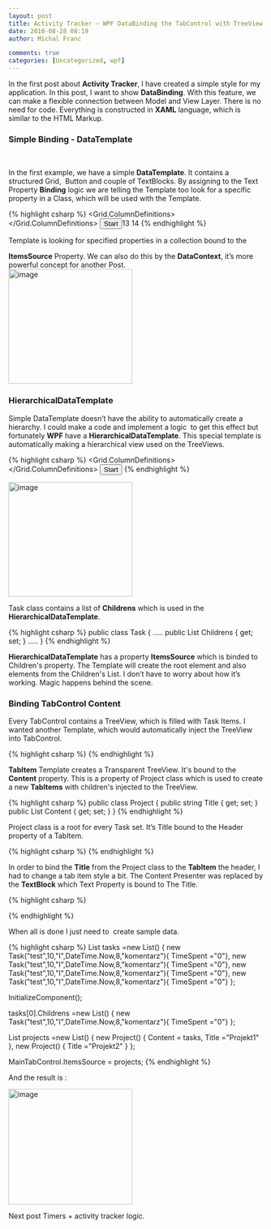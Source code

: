 ```yaml
---
layout: post
title: Activity Tracker – WPF DataBinding the TabControl with TreeView
date: 2010-08-28 08:19
author: Michal Franc

comments: true
categories: [Uncategorized, wpf]
---
```

In the first post about <strong>Activity Tracker</strong>, I have created a simple style for my application. In this post, I want to show <strong>DataBinding</strong>. With this feature, we can make a flexible connection between Model and View Layer. There is no need for code. Everything is constructed in <strong>XAML</strong> language, which is similar to the HTML Markup.
<h3>Simple Binding - DataTemplate</h3>
&nbsp;

In the first example, we have a simple <strong>DataTemplate</strong>. It contains a structured Grid,  Button and couple of TextBlocks. By assigning to the Text Property <strong>Binding</strong> logic we are telling the Template too look for a specific property in a Class, which will be used with the Template.
<div>

{% highlight csharp %}
<DataTemplate x:Key="TaskTemplate">
   <Grid Width="200">
      <Grid.ColumnDefinitions>
         <ColumnDefinition Width="5*"></ColumnDefinition>
         <ColumnDefinition Width="1*"></ColumnDefinition>
         <ColumnDefinition Width="1*"></ColumnDefinition>
         <ColumnDefinition Width="3*"></ColumnDefinition>
      </Grid.ColumnDefinitions>
      <TextBlock Grid.Column="0" Text="{Binding Path=Title}"/>
      <TextBlock Grid.Column="1" Text="{Binding Path=TimeSpent}"/>
      <TextBlock Grid.Column="2" Text="{Binding Path=TimeEstimate}"/>
      <Button Grid.Column="3">Start</Button>13 </Grid>14 </DataTemplate>
{% endhighlight %}

Template is looking for specified properties in a collection bound to the

</div>
<div></div>
<div id="scid:9D7513F9-C04C-4721-824A-2B34F0212519:90b9145c-9edc-4909-9f87-3f5b7d8a5069" class="wlWriterEditableSmartContent" style="display: inline; float: none; margin: 0; padding: 0;">
<div><strong>ItemsSource</strong> Property. We can also do this by the <strong>DataContext</strong>, it’s more powerful concept for another Post.</div>
</div>
<a href="http://lammichalfranc.files.wordpress.com/2010/08/image40.png"><img style="display: inline; border-width: 0;" title="image" src="http://lammichalfranc.files.wordpress.com/2010/08/image_thumb40.png" alt="image" width="244" height="226" border="0" /></a>
<h3>HierarchicalDataTemplate</h3>
Simple DataTemplate doesn’t have the ability to automatically create a hierarchy. I could make a code and implement a logic  to get this effect but fortunately <strong>WPF</strong> have a <strong>HierarchicalDataTemplate</strong>. This special template is automatically making a hierarchical view used on the TreeViews.
<div>
<div id="scid:9D7513F9-C04C-4721-824A-2B34F0212519:c11f5546-4e5c-469d-8b79-11f4057df4d0" class="wlWriterEditableSmartContent" style="display: inline; float: none; margin: 0; padding: 0;">
<div>

{% highlight csharp %}
<HierarchicalDataTemplate x:Key="TaskTemplate" ItemsSource="{Binding Childrens}" DataType="{x:Type data:Task}">
   <Grid Width="200">
     <Grid.ColumnDefinitions>
        <ColumnDefinition Width="5*"></ColumnDefinition>
        <ColumnDefinition Width="1*"></ColumnDefinition>
        <ColumnDefinition Width="1*"></ColumnDefinition>
        <ColumnDefinition Width="3*"></ColumnDefinition>
      </Grid.ColumnDefinitions>
      <TextBlock Grid.Column="0" Text="{Binding Path=Title}"/>
      <TextBlock Grid.Column="1" Text="{Binding Path=TimeSpent}"/>
      <TextBlock Grid.Column="2" Text="{Binding Path=TimeEstimate}"/>
      <Button Grid.Column="3">Start</Button>
    </Grid>
</HierarchicalDataTemplate>
{% endhighlight %}

</div>
<!-- Code inserted with Steve Dunn's Windows Live Writer Code Formatter Plugin.  http://dunnhq.com -->

</div>
</div>
<a href="http://lammichalfranc.files.wordpress.com/2010/08/image42.png"><img style="display: inline; border-width: 0;" title="image" src="http://lammichalfranc.files.wordpress.com/2010/08/image_thumb41.png" alt="image" width="244" height="226" border="0" /></a>

Task class contains a list of <strong>Childrens</strong> which is used in the <strong>HierarchicalDataTemplate</strong>.
<div id="scid:9D7513F9-C04C-4721-824A-2B34F0212519:2678f708-e812-4f50-b17b-48d30936ca70" class="wlWriterEditableSmartContent" style="display: inline; float: none; margin: 0; padding: 0;">
<div>

{% highlight csharp %}
public class Task
{ 
   .....
   public List<Task> Childrens { get; set; }
   .....
}
{% endhighlight %}

</div>
<!-- Code inserted with Steve Dunn's Windows Live Writer Code Formatter Plugin.  http://dunnhq.com -->

</div>
<strong>HierarchicalDataTemplate</strong> has a property <strong>ItemsSource</strong> which is binded to Children's property. The Template will create the root element and also elements from the Children's List. I don’t have to worry about how it’s working. Magic happens behind the scene.
<h3>Binding TabControl Content</h3>
Every TabControl contains a TreeView, which is filled with Task Items. I wanted another Template, which would automatically inject the TreeView into TabControl.

{% highlight csharp %}
<DataTemplate x:Key="TabItemTemplate">
    <Grid>
       <TreeView Background="Transparent" ItemsSource="{Binding Content}" ItemTemplate="{StaticResource TaskTemplate}">
      </TreeView>
    </Grid>
</DataTemplate>
{% endhighlight %}

<strong>TabItem</strong> Template creates a Transparent TreeView. It's bound to the <strong>Content</strong> property. This is a property of Project class which is used to create a new <strong>TabItems</strong> with children's injected to the TreeView.
<div>
<div id="scid:9D7513F9-C04C-4721-824A-2B34F0212519:1a9470ae-9a29-4035-8b4c-44dca516e6ea" class="wlWriterEditableSmartContent" style="display: inline; float: none; margin: 0; padding: 0;">
<div>

{% highlight csharp %}
public class Project
{ 
    public string Title { get; set; }
    public List<Task> Content { get; set; }
}
{% endhighlight %}

</div>
<!-- Code inserted with Steve Dunn's Windows Live Writer Code Formatter Plugin.  http://dunnhq.com -->

</div>
</div>
Project class is a root for every Task set. It’s Title bound to the Header property of a TabItem.
<div>
<div id="scid:9D7513F9-C04C-4721-824A-2B34F0212519:91cfd2a4-b3a3-4d0f-ab13-87cf447734e4" class="wlWriterEditableSmartContent" style="display: inline; float: none; margin: 0; padding: 0;">
<div>

{% highlight csharp %}
<Grid Name="MainTree" Grid.Row="1" Grid.RowSpan="1">
   <TabControl Name="MainTabControl" ContentTemplate="{StaticResource TabItemTemplate}"></TabControl>
</Grid>
{% endhighlight %}

</div>
<!-- Code inserted with Steve Dunn's Windows Live Writer Code Formatter Plugin.  http://dunnhq.com -->

</div>
</div>
In order to bind the <strong>Title</strong> from the Project class to the <strong>TabItem</strong> the header, I had to change a tab item style a bit. The Content Presenter was replaced by the <strong>TextBlock</strong> which Text Property is bound to The Title.
<div>
<div id="scid:9D7513F9-C04C-4721-824A-2B34F0212519:851fcd4d-294f-4ee8-9888-0e00aa3615f6" class="wlWriterEditableSmartContent" style="display: inline; float: none; margin: 0; padding: 0;">
<div>

{% highlight csharp %}
<Style TargetType="TabItem"> 
    .... 
    <Grid>
      <StackPanel Orientation="Horizontal">
          <Border Name="Border" Padding="2" BorderBrush="Black" BorderThickness="1,1,1,1" 
          CornerRadius="10,10,0,0" Background="DarkOrange">
             <TextBlock Text="{Binding Path=Title}"></TextBlock>
         </Border>
      </StackPanel>
    </Grid>
    ....
</Style>
{% endhighlight %}

</div>
<!-- Code inserted with Steve Dunn's Windows Live Writer Code Formatter Plugin.  http://dunnhq.com -->

</div>
</div>
When all is done I just need to  create sample data.
<div id="scid:9D7513F9-C04C-4721-824A-2B34F0212519:142916b0-cf8b-4a75-b6f1-cafe51ad9cf8" class="wlWriterEditableSmartContent" style="display: inline; float: none; margin: 0; padding: 0;">
<div>

{% highlight csharp %}
List<Task> tasks =new List<Task>() 
{
      new Task("test",10,"I",DateTime.Now,8,"komentarz"){ TimeSpent ="0"}, 
      new Task("test",10,"I",DateTime.Now,8,"komentarz"){ TimeSpent ="0"},
      new Task("test",10,"I",DateTime.Now,8,"komentarz"){ TimeSpent ="0"},
      new Task("test",10,"I",DateTime.Now,8,"komentarz"){ TimeSpent ="0"}
};

InitializeComponent();

tasks[0].Childrens =new List<Task>()
{ 
      new Task("test",10,"I",DateTime.Now,8,"komentarz"){ TimeSpent ="0"} 
};

List<Project> projects =new List<Project>() 
{ 
      new Project() { Content = tasks, Title ="Projekt1" }, 
      new Project() { Title ="Projekt2" } 
};

MainTabControl.ItemsSource = projects;
{% endhighlight %}

</div>
<!-- Code inserted with Steve Dunn's Windows Live Writer Code Formatter Plugin.  http://dunnhq.com -->

</div>
And the result is :

<a href="http://lammichalfranc.files.wordpress.com/2010/08/image43.png"><img style="display: inline; border: 0;" title="image" src="http://lammichalfranc.files.wordpress.com/2010/08/image_thumb42.png" alt="image" width="244" height="228" border="0" /></a>

Next post Timers + activity tracker logic.
